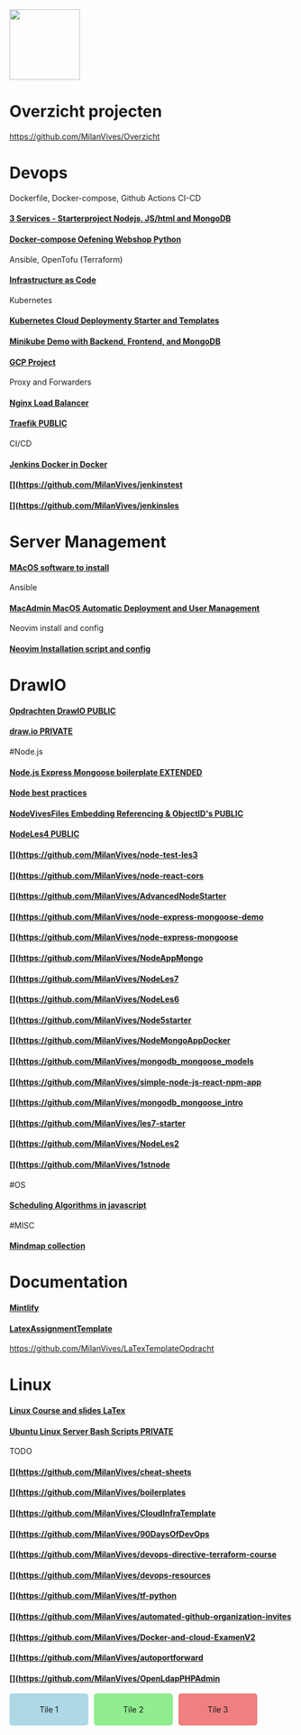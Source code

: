 <img src="https://www.vives.be/themes/custom/vives/logo.svg" width="125">

# Overzicht projecten
https://github.com/MilanVives/Overzicht

# Devops

Dockerfile, Docker-compose, Github Actions CI-CD
#### [3 Services - Starterproject Nodejs, JS/html and MongoDB](https://github.com/MilanVives/3services)
#### [Docker-compose Oefening Webshop Python](https://github.com/MilanVives/dcoefeningwebshop)

Ansible, OpenTofu (Terraform)
#### [Infrastructure as Code](https://github.com/MilanVives/iac) 

Kubernetes
#### [Kubernetes Cloud Deploymenty Starter and Templates](https://github.com/MilanVives/Kubernetes)
#### [Minikube Demo with Backend, Frontend, and MongoDB](https://github.com/MilanVives/minikube-demo)
#### [GCP Project](https://github.com/MilanVives/gcpProject)

Proxy and Forwarders
#### [Nginx Load Balancer](https://github.com/MilanVives/nginxloadbalancer)
#### [Traefik PUBLIC](https://github.com/MilanVives/Traefik)

CI/CD
#### [Jenkins Docker in Docker](https://github.com/MilanVives/JenkinsDockerInDocker)
#### [](https://github.com/MilanVives/jenkinstest
#### [](https://github.com/MilanVives/jenkinsles






# Server Management

#### [MAcOS software to install](https://github.com/MilanVives/MacInstall)
Ansible
#### [MacAdmin MacOS Automatic Deployment and User Management](https://github.com/MilanVives/Macadmin)
Neovim install and config
#### [Neovim Installation script and config](https://github.com/MilanVives/nvim)


# DrawIO

#### [Opdrachten DrawIO PUBLIC](https://github.com/MilanVives/Opdrachten)
#### [draw.io PRIVATE](https://github.com/MilanVives/draw.io)


#Node.js

#### [Node.js Express Mongoose boilerplate EXTENDED](https://github.com/MilanVives/node-express-boilerplate)
#### [Node best practices](https://github.com/MilanVives/nodebestpractices)
#### [NodeVivesFiles Embedding Referencing & ObjectID's PUBLIC](https://github.com/MilanVives/NodeVivesFiles)
#### [NodeLes4 PUBLIC](https://github.com/MilanVives/Node_les4)
#### [](https://github.com/MilanVives/node-test-les3
#### [](https://github.com/MilanVives/node-react-cors
#### [](https://github.com/MilanVives/AdvancedNodeStarter
#### [](https://github.com/MilanVives/node-express-mongoose-demo
#### [](https://github.com/MilanVives/node-express-mongoose
#### [](https://github.com/MilanVives/NodeAppMongo
#### [](https://github.com/MilanVives/NodeLes7
#### [](https://github.com/MilanVives/NodeLes6
#### [](https://github.com/MilanVives/Node5starter
#### [](https://github.com/MilanVives/NodeMongoAppDocker
#### [](https://github.com/MilanVives/mongodb_mongoose_models
#### [](https://github.com/MilanVives/simple-node-js-react-npm-app
#### [](https://github.com/MilanVives/mongodb_mongoose_intro
#### [](https://github.com/MilanVives/les7-starter
#### [](https://github.com/MilanVives/NodeLes2
#### [](https://github.com/MilanVives/1stnode


#OS
#### [Scheduling Algorithms in javascript](https://github.com/MilanVives/OS-SchedulingAlgorithms)

#MISC
#### [Mindmap collection](https://github.com/MilanVives/Mindmap)

# Documentation

#### [Mintlify](https://github.com/MilanVives/docs)
#### [LatexAssignmentTemplate](https://github.com/MilanVives/laTexAssignmentTemplate)
https://github.com/MilanVives/LaTexTemplateOpdracht

# Linux
#### [Linux Course and slides LaTex](https://github.com/u0148477/IntroductionToLinux)
#### [Ubuntu Linux Server Bash Scripts PRIVATE](https://github.com/MilanVives/ServerBashScripts)

TODO

#### [](https://github.com/MilanVives/cheat-sheets
#### [](https://github.com/MilanVives/boilerplates
#### [](https://github.com/MilanVives/CloudInfraTemplate
#### [](https://github.com/MilanVives/90DaysOfDevOps
#### [](https://github.com/MilanVives/devops-directive-terraform-course
#### [](https://github.com/MilanVives/devops-resources
#### [](https://github.com/MilanVives/tf-python
#### [](https://github.com/MilanVives/automated-github-organization-invites
#### [](https://github.com/MilanVives/Docker-and-cloud-ExamenV2
#### [](https://github.com/MilanVives/autoportforward
#### [](https://github.com/MilanVives/OpenLdapPHPAdmin

<div style="display: flex; gap: 10px;">
  <div style="background-color: lightblue; padding: 20px; border-radius: 5px; width: 100px; text-align: center;">
    Tile 1
  </div>
  <div style="background-color: lightgreen; padding: 20px; border-radius: 5px; width: 100px; text-align: center;">
    Tile 2
  </div>
  <div style="background-color: lightcoral; padding: 20px; border-radius: 5px; width: 100px; text-align: center;">
    Tile 3
  </div>
</div>
